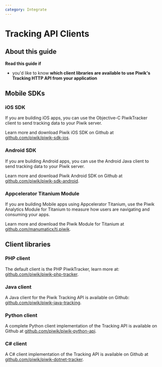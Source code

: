 ```yaml
---
category: Integrate
---
```

# Tracking API Clients

## About this guide

**Read this guide if**

* you'd like to know **which client libraries are available to use Piwik's Tracking HTTP API from your application**

## Mobile SDKs

### iOS SDK

If you are building iOS apps, you can use the Objective-C PiwikTracker client to send tracking data to your Piwik server.

Learn more and download Piwik iOS SDK on Github at [github.com/piwik/piwik-sdk-ios](https://github.com/piwik/piwik-sdk-ios).

### Android SDK

If you are building Android apps, you can use the Android Java client to send tracking data to your Piwik server.

Learn more and download Piwik Android SDK on Github at [github.com/piwik/piwik-sdk-android](https://github.com/piwik/piwik-sdk-android).

### Appcelerator Titanium Module

If you are building Mobile apps using Appcelerator Titanium, use the Piwik Analytics Module for Titanium to measure how users are navigating and consuming your apps. 

Learn more and download the Piwik Module for Titanium at [github.com/manumaticx/ti.piwik](https://github.com/manumaticx/ti.piwik).

## Client libraries

### PHP client

The default client is the PHP PiwikTracker, learn more at: [github.com/piwik/piwik-php-tracker](https://github.com/piwik/piwik-php-tracker).

### Java client

A Java client for the Piwik Tracking API is available on Github: [github.com/piwik/piwik-java-tracking](https://github.com/piwik/piwik-java-tracking).

### Python client

A complete Python client implementation of the Tracking API is available on Github at [github.com/piwik/piwik-python-api](https://github.com/piwik/piwik-python-api).

### C# client

A C# client implementation of the Tracking API is available on Github at [github.com/piwik/piwik-dotnet-tracker](https://github.com/piwik/piwik-dotnet-tracker#piwik-c-tracking-api).

